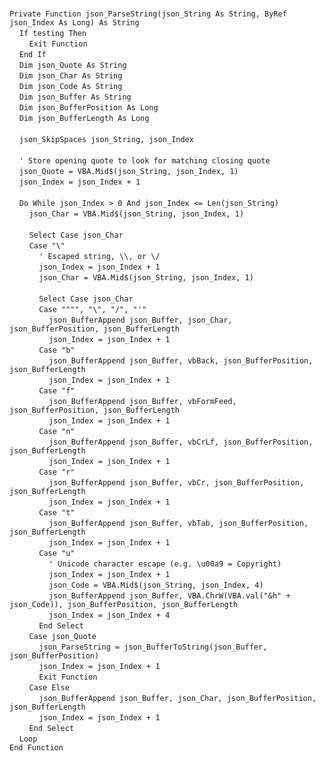 &nbsp;  &nbsp;  &nbsp;  &nbsp;  
`Private Function json_ParseString(json_String As String, ByRef json_Index As Long) As String`  
&nbsp;&nbsp;&nbsp;&nbsp;`If testing Then`  
&nbsp;&nbsp;&nbsp;&nbsp;&nbsp;&nbsp;&nbsp;&nbsp;`Exit Function`  
&nbsp;&nbsp;&nbsp;&nbsp;`End If`  
&nbsp;&nbsp;&nbsp;&nbsp;`Dim json_Quote As String`  
&nbsp;&nbsp;&nbsp;&nbsp;`Dim json_Char As String`  
&nbsp;&nbsp;&nbsp;&nbsp;`Dim json_Code As String`  
&nbsp;&nbsp;&nbsp;&nbsp;`Dim json_Buffer As String`  
&nbsp;&nbsp;&nbsp;&nbsp;`Dim json_BufferPosition As Long`  
&nbsp;&nbsp;&nbsp;&nbsp;`Dim json_BufferLength As Long`  
&nbsp;  &nbsp;  &nbsp;  &nbsp;  
&nbsp;&nbsp;&nbsp;&nbsp;`json_SkipSpaces json_String, json_Index`  
&nbsp;  &nbsp;  &nbsp;  &nbsp;  
&nbsp;&nbsp;&nbsp;&nbsp;`' Store opening quote to look for matching closing quote`  
&nbsp;&nbsp;&nbsp;&nbsp;`json_Quote = VBA.Mid$(json_String, json_Index, 1)`  
&nbsp;&nbsp;&nbsp;&nbsp;`json_Index = json_Index + 1`  
&nbsp;  &nbsp;  &nbsp;  &nbsp;  
&nbsp;&nbsp;&nbsp;&nbsp;`Do While json_Index > 0 And json_Index <= Len(json_String)`  
&nbsp;&nbsp;&nbsp;&nbsp;&nbsp;&nbsp;&nbsp;&nbsp;`json_Char = VBA.Mid$(json_String, json_Index, 1)`  
&nbsp;  &nbsp;  &nbsp;  &nbsp;  
&nbsp;&nbsp;&nbsp;&nbsp;&nbsp;&nbsp;&nbsp;&nbsp;`Select Case json_Char`  
&nbsp;&nbsp;&nbsp;&nbsp;&nbsp;&nbsp;&nbsp;&nbsp;`Case "\"`  
&nbsp;&nbsp;&nbsp;&nbsp;&nbsp;&nbsp;&nbsp;&nbsp;&nbsp;&nbsp;&nbsp;&nbsp;`' Escaped string, \\, or \/`  
&nbsp;&nbsp;&nbsp;&nbsp;&nbsp;&nbsp;&nbsp;&nbsp;&nbsp;&nbsp;&nbsp;&nbsp;`json_Index = json_Index + 1`  
&nbsp;&nbsp;&nbsp;&nbsp;&nbsp;&nbsp;&nbsp;&nbsp;&nbsp;&nbsp;&nbsp;&nbsp;`json_Char = VBA.Mid$(json_String, json_Index, 1)`  
&nbsp;  &nbsp;  &nbsp;  &nbsp;  
&nbsp;&nbsp;&nbsp;&nbsp;&nbsp;&nbsp;&nbsp;&nbsp;&nbsp;&nbsp;&nbsp;&nbsp;`Select Case json_Char`  
&nbsp;&nbsp;&nbsp;&nbsp;&nbsp;&nbsp;&nbsp;&nbsp;&nbsp;&nbsp;&nbsp;&nbsp;`Case """", "\", "/", "'"`  
&nbsp;&nbsp;&nbsp;&nbsp;&nbsp;&nbsp;&nbsp;&nbsp;&nbsp;&nbsp;&nbsp;&nbsp;&nbsp;&nbsp;&nbsp;&nbsp;`json_BufferAppend json_Buffer, json_Char, json_BufferPosition, json_BufferLength`  
&nbsp;&nbsp;&nbsp;&nbsp;&nbsp;&nbsp;&nbsp;&nbsp;&nbsp;&nbsp;&nbsp;&nbsp;&nbsp;&nbsp;&nbsp;&nbsp;`json_Index = json_Index + 1`  
&nbsp;&nbsp;&nbsp;&nbsp;&nbsp;&nbsp;&nbsp;&nbsp;&nbsp;&nbsp;&nbsp;&nbsp;`Case "b"`  
&nbsp;&nbsp;&nbsp;&nbsp;&nbsp;&nbsp;&nbsp;&nbsp;&nbsp;&nbsp;&nbsp;&nbsp;&nbsp;&nbsp;&nbsp;&nbsp;`json_BufferAppend json_Buffer, vbBack, json_BufferPosition, json_BufferLength`  
&nbsp;&nbsp;&nbsp;&nbsp;&nbsp;&nbsp;&nbsp;&nbsp;&nbsp;&nbsp;&nbsp;&nbsp;&nbsp;&nbsp;&nbsp;&nbsp;`json_Index = json_Index + 1`  
&nbsp;&nbsp;&nbsp;&nbsp;&nbsp;&nbsp;&nbsp;&nbsp;&nbsp;&nbsp;&nbsp;&nbsp;`Case "f"`  
&nbsp;&nbsp;&nbsp;&nbsp;&nbsp;&nbsp;&nbsp;&nbsp;&nbsp;&nbsp;&nbsp;&nbsp;&nbsp;&nbsp;&nbsp;&nbsp;`json_BufferAppend json_Buffer, vbFormFeed, json_BufferPosition, json_BufferLength`  
&nbsp;&nbsp;&nbsp;&nbsp;&nbsp;&nbsp;&nbsp;&nbsp;&nbsp;&nbsp;&nbsp;&nbsp;&nbsp;&nbsp;&nbsp;&nbsp;`json_Index = json_Index + 1`  
&nbsp;&nbsp;&nbsp;&nbsp;&nbsp;&nbsp;&nbsp;&nbsp;&nbsp;&nbsp;&nbsp;&nbsp;`Case "n"`  
&nbsp;&nbsp;&nbsp;&nbsp;&nbsp;&nbsp;&nbsp;&nbsp;&nbsp;&nbsp;&nbsp;&nbsp;&nbsp;&nbsp;&nbsp;&nbsp;`json_BufferAppend json_Buffer, vbCrLf, json_BufferPosition, json_BufferLength`  
&nbsp;&nbsp;&nbsp;&nbsp;&nbsp;&nbsp;&nbsp;&nbsp;&nbsp;&nbsp;&nbsp;&nbsp;&nbsp;&nbsp;&nbsp;&nbsp;`json_Index = json_Index + 1`  
&nbsp;&nbsp;&nbsp;&nbsp;&nbsp;&nbsp;&nbsp;&nbsp;&nbsp;&nbsp;&nbsp;&nbsp;`Case "r"`  
&nbsp;&nbsp;&nbsp;&nbsp;&nbsp;&nbsp;&nbsp;&nbsp;&nbsp;&nbsp;&nbsp;&nbsp;&nbsp;&nbsp;&nbsp;&nbsp;`json_BufferAppend json_Buffer, vbCr, json_BufferPosition, json_BufferLength`  
&nbsp;&nbsp;&nbsp;&nbsp;&nbsp;&nbsp;&nbsp;&nbsp;&nbsp;&nbsp;&nbsp;&nbsp;&nbsp;&nbsp;&nbsp;&nbsp;`json_Index = json_Index + 1`  
&nbsp;&nbsp;&nbsp;&nbsp;&nbsp;&nbsp;&nbsp;&nbsp;&nbsp;&nbsp;&nbsp;&nbsp;`Case "t"`  
&nbsp;&nbsp;&nbsp;&nbsp;&nbsp;&nbsp;&nbsp;&nbsp;&nbsp;&nbsp;&nbsp;&nbsp;&nbsp;&nbsp;&nbsp;&nbsp;`json_BufferAppend json_Buffer, vbTab, json_BufferPosition, json_BufferLength`  
&nbsp;&nbsp;&nbsp;&nbsp;&nbsp;&nbsp;&nbsp;&nbsp;&nbsp;&nbsp;&nbsp;&nbsp;&nbsp;&nbsp;&nbsp;&nbsp;`json_Index = json_Index + 1`  
&nbsp;&nbsp;&nbsp;&nbsp;&nbsp;&nbsp;&nbsp;&nbsp;&nbsp;&nbsp;&nbsp;&nbsp;`Case "u"`  
&nbsp;&nbsp;&nbsp;&nbsp;&nbsp;&nbsp;&nbsp;&nbsp;&nbsp;&nbsp;&nbsp;&nbsp;&nbsp;&nbsp;&nbsp;&nbsp;`' Unicode character escape (e.g. \u00a9 = Copyright)`  
&nbsp;&nbsp;&nbsp;&nbsp;&nbsp;&nbsp;&nbsp;&nbsp;&nbsp;&nbsp;&nbsp;&nbsp;&nbsp;&nbsp;&nbsp;&nbsp;`json_Index = json_Index + 1`  
&nbsp;&nbsp;&nbsp;&nbsp;&nbsp;&nbsp;&nbsp;&nbsp;&nbsp;&nbsp;&nbsp;&nbsp;&nbsp;&nbsp;&nbsp;&nbsp;`json_Code = VBA.Mid$(json_String, json_Index, 4)`  
&nbsp;&nbsp;&nbsp;&nbsp;&nbsp;&nbsp;&nbsp;&nbsp;&nbsp;&nbsp;&nbsp;&nbsp;&nbsp;&nbsp;&nbsp;&nbsp;`json_BufferAppend json_Buffer, VBA.ChrW(VBA.val("&h" + json_Code)), json_BufferPosition, json_BufferLength`  
&nbsp;&nbsp;&nbsp;&nbsp;&nbsp;&nbsp;&nbsp;&nbsp;&nbsp;&nbsp;&nbsp;&nbsp;&nbsp;&nbsp;&nbsp;&nbsp;`json_Index = json_Index + 4`  
&nbsp;&nbsp;&nbsp;&nbsp;&nbsp;&nbsp;&nbsp;&nbsp;&nbsp;&nbsp;&nbsp;&nbsp;`End Select`  
&nbsp;&nbsp;&nbsp;&nbsp;&nbsp;&nbsp;&nbsp;&nbsp;`Case json_Quote`  
&nbsp;&nbsp;&nbsp;&nbsp;&nbsp;&nbsp;&nbsp;&nbsp;&nbsp;&nbsp;&nbsp;&nbsp;`json_ParseString = json_BufferToString(json_Buffer, json_BufferPosition)`  
&nbsp;&nbsp;&nbsp;&nbsp;&nbsp;&nbsp;&nbsp;&nbsp;&nbsp;&nbsp;&nbsp;&nbsp;`json_Index = json_Index + 1`  
&nbsp;&nbsp;&nbsp;&nbsp;&nbsp;&nbsp;&nbsp;&nbsp;&nbsp;&nbsp;&nbsp;&nbsp;`Exit Function`  
&nbsp;&nbsp;&nbsp;&nbsp;&nbsp;&nbsp;&nbsp;&nbsp;`Case Else`  
&nbsp;&nbsp;&nbsp;&nbsp;&nbsp;&nbsp;&nbsp;&nbsp;&nbsp;&nbsp;&nbsp;&nbsp;`json_BufferAppend json_Buffer, json_Char, json_BufferPosition, json_BufferLength`  
&nbsp;&nbsp;&nbsp;&nbsp;&nbsp;&nbsp;&nbsp;&nbsp;&nbsp;&nbsp;&nbsp;&nbsp;`json_Index = json_Index + 1`  
&nbsp;&nbsp;&nbsp;&nbsp;&nbsp;&nbsp;&nbsp;&nbsp;`End Select`  
&nbsp;&nbsp;&nbsp;&nbsp;`Loop`  
`End Function`  


